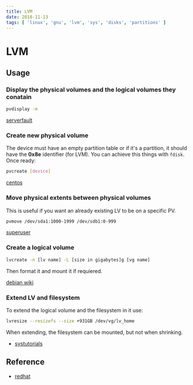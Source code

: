```yaml
---
title: LVM
date: 2018-11-13
tags: [ 'linux', 'gnu', 'lvm', 'sys', 'disks', 'partitions' ]
---
```


# LVM

## Usage

### Display the physical volumes and the logical volumes they conatain

```bash
pvdisplay -m
```

[serverfault](https://serverfault.com/questions/461385/how-to-find-the-physical-volumes-that-hold-a-logical-volume-in-lvm#answer-461390)

### Create new physical volume

The device must have an empty partition table or if it's a partition, it should
have the **0x8e** identifier (for LVM). You can achieve this things with
`fdisk`. Once ready:

```bash
pvcreate [device]
```

[centos](https://www.centos.org/docs/5/html/Cluster_Logical_Volume_Manager/physvol_create.html)

### Move physical extents between physical volumes

This is useful if you want an already existing LV to be on a specific PV.

```bash
pvmove /dev/sda1:1000-1999 /dev/sdb1:0-999
```

[superuser](https://superuser.com/questions/435075/how-to-align-logical-volumes-on-contiguous-physical-extents#answer-700018)

### Create a logical volume

```bash
lvcreate -n [lv name] -L [size in gigabytes]g [vg name]
```

Then format it and mount it if requiered.

[debian wiki](https://wiki.debian.org/LVM#Create_an_LV)

### Extend LV and filesystem

To extend the logical volume and the filesystem in it use:

```bash
lvresize --resizefs --size +931GB /dev/vg/lv_home
```

When extending, the filesystem can be mounted, but not when shrinking.

* [systutorials](https://www.systutorials.com/5621/extending-a-mounted-ext4-file-system-on-lvm-in-linux/)

## Reference

* [redhat](https://access.redhat.com/documentation/en-us/red_hat_enterprise_linux/6/html/logical_volume_manager_administration/)
